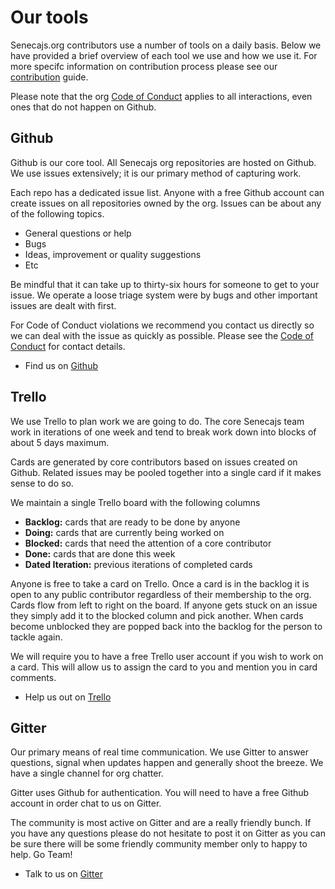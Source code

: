 # Our tools
Senecajs.org contributors use a number of tools on a daily basis. Below we have provided
a brief overview of each tool we use and how we use it. For more specifc information on
contribution process please see our [contribution][] guide.

Please note that the org [Code of Conduct][] applies to all interactions, even ones that
do not happen on Github.

## Github
Github is our core tool. All Senecajs org repositories are hosted on Github. We use issues
extensively; it is our primary method of capturing work.

Each repo has a dedicated issue list. Anyone with a free Github account can create issues
on all repositories owned by the org. Issues can be about any of the following topics.

- General questions or help
- Bugs
- Ideas, improvement or quality suggestions
- Etc

Be mindful that it can take up to thirty-six hours for someone to get to your issue. We operate a loose
triage system were by bugs and other important issues are dealt with first.

For Code of Conduct violations we recommend you contact us directly so we can deal with the issue as
quickly as possible. Please see the [Code of Conduct][] for contact details.

- Find us on [Github][]

## Trello
We use Trello to plan work we are going to do. The core Senecajs team work in iterations of one
week and tend to break work down into blocks of about 5 days maximum.

Cards are generated by core contributors based on issues created on Github. Related issues
may be pooled together into a single card if it makes sense to do so.

We maintain a single Trello board with the following columns

- __Backlog:__ cards that are ready to be done by anyone
- __Doing:__ cards that are currently being worked on
- __Blocked:__ cards that need the attention of a core contributor
- __Done:__ cards that are done this week
- __Dated Iteration:__ previous iterations of completed cards

Anyone is free to take a card on Trello. Once a card is in the backlog it is open to any public
contributor regardless of their membership to the org. Cards flow from left to right on the
board. If anyone gets stuck on an issue they simply add it to the blocked column and pick another.
When cards become unblocked they are popped back into the backlog for the person to tackle again.

We will require you to have a free Trello user account if you wish to work on a card. This will
allow us to assign the card to you and mention you in card comments.

- Help us out on [Trello][]

## Gitter
Our primary means of real time communication. We use Gitter to answer questions, signal when
updates happen and generally shoot the breeze. We have a single channel for org chatter.

Gitter uses Github for authentication. You will need to have a free Github account in order chat
to us on Gitter.

The community is most active on Gitter and are a really friendly bunch. If you have any questions
please do not hesitate to post it on Gitter as you can be sure there will be some friendly
community member only to happy to help. Go Team!

- Talk to us on [Gitter][]




[Github]: https://github.com/senecajs
[Trello]: https://trello.com/senecajsorg
[Gitter]: https://gitter.im/senecajs/seneca
[Contribution]: ./contribution-guide.md
[Code of Conduct]: ./code-of-conduct.md
